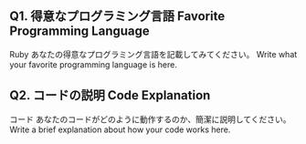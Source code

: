 ## Q1. 得意なプログラミング言語 Favorite Programming Language
Ruby
あなたの得意なプログラミング言語を記載してみてください。
Write what your favorite programming language is here.
## Q2. コードの説明 Code Explanation
コード
あなたのコードがどのように動作するのか、簡潔に説明してください。
Write a brief explanation about how your code works here.
